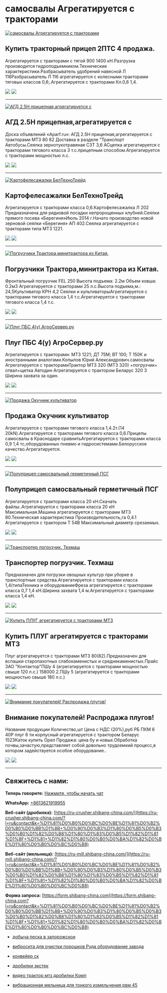 # самосвалы Агрегатируется с тракторами

<a href="https://swt.shibang-china.com/?l=ru&img&k=%D1%81%D0%B0%D0%BC%D0%BE%D1%81%D0%B2%D0%B0%D0%BB%D1%8B+%D0%90%D0%B3%D1%80%D0%B5%D0%B3%D0%B0%D1%82%D0%B8%D1%80%D1%83%D0%B5%D1%82%D1%81%D1%8F+%D1%81+%D1%82%D1%80%D0%B0%D0%BA%D1%82%D0%BE%D1%80%D0%B0%D0%BC%D0%B8" target="_blank">![самосвалы Агрегатируется с тракторами](http://static.shibang-china.com/all-800x300/496.jpg)</a>

## Купить тракторный прицеп 2ПТС 4 продажа.
Агрегатируется с тракторами с тягой 900 1400 кН.Разгрузка производится гидроподъемником.Технические характеристики.Разбрасыватель удобрений навесной Л 116Разбрасыватель Л 116 агрегатируется с колесными тракторами тяговых классов 0,6;.Агрегатируется с тракторами Кл.0,6 1,4.


<a href="https://whatsapp.shibangsoft.com/WhatsApp.php" target="_blank" title="WhatsApp">![](http://static.shibang-china.com/icon/whatsapp.png)</a> <a href="https://swt.shibang-china.com/?l=ru&icon&k=%D1%81%D0%B0%D0%BC%D0%BE%D1%81%D0%B2%D0%B0%D0%BB%D1%8B+%D0%90%D0%B3%D1%80%D0%B5%D0%B3%D0%B0%D1%82%D0%B8%D1%80%D1%83%D0%B5%D1%82%D1%81%D1%8F+%D1%81+%D1%82%D1%80%D0%B0%D0%BA%D1%82%D0%BE%D1%80%D0%B0%D0%BC%D0%B8" target="_blank">![](http://static.shibang-china.com/icon/chat-ru.png)</a>

---

<a href="https://swt.shibang-china.com/?l=ru&img&k=%D1%81%D0%B0%D0%BC%D0%BE%D1%81%D0%B2%D0%B0%D0%BB%D1%8B+%D0%90%D0%B3%D1%80%D0%B5%D0%B3%D0%B0%D1%82%D0%B8%D1%80%D1%83%D0%B5%D1%82%D1%81%D1%8F+%D1%81+%D1%82%D1%80%D0%B0%D0%BA%D1%82%D0%BE%D1%80%D0%B0%D0%BC%D0%B8" target="_blank">![АГД 2.5Н прицепная,агрегатируется с](http://static.shibang-china.com/all-800x300/1140.jpg)</a>

## АГД 2.5Н прицепная,агрегатируется с
Доска объявлений «Aparf.ru»: АГД 2.5Н прицепная,агрегатируется с тракторами МТЗ 80 82 Доставка в разделе "Транспорт Автобусы.Сеялка зернотукотравяная СЗТ 3,6 АСцепка агрегатируется с тракторами тягового класса 3 т.с.прицепным способом.Агрегатируется с тракторами мощностью л.с.


<a href="https://whatsapp.shibangsoft.com/WhatsApp.php" target="_blank" title="WhatsApp">![](http://static.shibang-china.com/icon/whatsapp.png)</a> <a href="https://swt.shibang-china.com/?l=ru&icon&k=%D1%81%D0%B0%D0%BC%D0%BE%D1%81%D0%B2%D0%B0%D0%BB%D1%8B+%D0%90%D0%B3%D1%80%D0%B5%D0%B3%D0%B0%D1%82%D0%B8%D1%80%D1%83%D0%B5%D1%82%D1%81%D1%8F+%D1%81+%D1%82%D1%80%D0%B0%D0%BA%D1%82%D0%BE%D1%80%D0%B0%D0%BC%D0%B8" target="_blank">![](http://static.shibang-china.com/icon/chat-ru.png)</a>

---

<a href="https://swt.shibang-china.com/?l=ru&img&k=%D1%81%D0%B0%D0%BC%D0%BE%D1%81%D0%B2%D0%B0%D0%BB%D1%8B+%D0%90%D0%B3%D1%80%D0%B5%D0%B3%D0%B0%D1%82%D0%B8%D1%80%D1%83%D0%B5%D1%82%D1%81%D1%8F+%D1%81+%D1%82%D1%80%D0%B0%D0%BA%D1%82%D0%BE%D1%80%D0%B0%D0%BC%D0%B8" target="_blank">![Картофелесажалки БелТехноТрейд](http://static.shibang-china.com/all-800x300/1315.jpg)</a>

## Картофелесажалки БелТехноТрейд
Агрегатируется с тракторами класса 0,6.Картофелесажалка Л 202 Предназначена для рядковой посадки непророщенных клубней.Сеялки прямого посева «Берегиня»Июль 2014 г.Начато производство новой зерновой сеялки «Берегиня» АП 402.Сеялка агрегатируется с тракторами типа МТЗ 1221.


<a href="https://whatsapp.shibangsoft.com/WhatsApp.php" target="_blank" title="WhatsApp">![](http://static.shibang-china.com/icon/whatsapp.png)</a> <a href="https://swt.shibang-china.com/?l=ru&icon&k=%D1%81%D0%B0%D0%BC%D0%BE%D1%81%D0%B2%D0%B0%D0%BB%D1%8B+%D0%90%D0%B3%D1%80%D0%B5%D0%B3%D0%B0%D1%82%D0%B8%D1%80%D1%83%D0%B5%D1%82%D1%81%D1%8F+%D1%81+%D1%82%D1%80%D0%B0%D0%BA%D1%82%D0%BE%D1%80%D0%B0%D0%BC%D0%B8" target="_blank">![](http://static.shibang-china.com/icon/chat-ru.png)</a>

---

<a href="https://swt.shibang-china.com/?l=ru&img&k=%D1%81%D0%B0%D0%BC%D0%BE%D1%81%D0%B2%D0%B0%D0%BB%D1%8B+%D0%90%D0%B3%D1%80%D0%B5%D0%B3%D0%B0%D1%82%D0%B8%D1%80%D1%83%D0%B5%D1%82%D1%81%D1%8F+%D1%81+%D1%82%D1%80%D0%B0%D0%BA%D1%82%D0%BE%D1%80%D0%B0%D0%BC%D0%B8" target="_blank">![Погрузчики Трактора,минитрактора из Китая.](http://static.shibang-china.com/all-800x300/184.jpg)</a>

## Погрузчики Трактора,минитрактора из Китая.
Фронтальный погрузчик FEL 250 Высота подъема: 2.2м Объем ковша: 0.2м3 Агрегатируется с тракторами 25 л.с.Высота подъема,м.: 24,5Культиватор КРН 4,2 Сеялки и культиваторыАгрегатируется с тракторами тягового класса 1,4 т.с.Агрегатируется с тракторами тягового класса 1,4 т.с.


<a href="https://whatsapp.shibangsoft.com/WhatsApp.php" target="_blank" title="WhatsApp">![](http://static.shibang-china.com/icon/whatsapp.png)</a> <a href="https://swt.shibang-china.com/?l=ru&icon&k=%D1%81%D0%B0%D0%BC%D0%BE%D1%81%D0%B2%D0%B0%D0%BB%D1%8B+%D0%90%D0%B3%D1%80%D0%B5%D0%B3%D0%B0%D1%82%D0%B8%D1%80%D1%83%D0%B5%D1%82%D1%81%D1%8F+%D1%81+%D1%82%D1%80%D0%B0%D0%BA%D1%82%D0%BE%D1%80%D0%B0%D0%BC%D0%B8" target="_blank">![](http://static.shibang-china.com/icon/chat-ru.png)</a>

---

<a href="https://swt.shibang-china.com/?l=ru&img&k=%D1%81%D0%B0%D0%BC%D0%BE%D1%81%D0%B2%D0%B0%D0%BB%D1%8B+%D0%90%D0%B3%D1%80%D0%B5%D0%B3%D0%B0%D1%82%D0%B8%D1%80%D1%83%D0%B5%D1%82%D1%81%D1%8F+%D1%81+%D1%82%D1%80%D0%B0%D0%BA%D1%82%D0%BE%D1%80%D0%B0%D0%BC%D0%B8" target="_blank">![Плуг ПБС 4(у) АгроСервер.ру](http://static.shibang-china.com/all-800x300/326.jpg)</a>

## Плуг ПБС 4(у) АгроСервер.ру
Агрегатируется с тракторами: МТЗ 1221; ДТ 75М; ВТ 100; Т 150К и иностранными аналогами.Копылов Юрий Александрович.самосвалы Агрегатируется с тракторамиТрактор МТЗ 320 (МТЗ 320) +погрузчик+ отвал+щетка  Автодин Агрегатируется с трактором Беларус 320 3 Ширина захвата за один.


<a href="https://whatsapp.shibangsoft.com/WhatsApp.php" target="_blank" title="WhatsApp">![](http://static.shibang-china.com/icon/whatsapp.png)</a> <a href="https://swt.shibang-china.com/?l=ru&icon&k=%D1%81%D0%B0%D0%BC%D0%BE%D1%81%D0%B2%D0%B0%D0%BB%D1%8B+%D0%90%D0%B3%D1%80%D0%B5%D0%B3%D0%B0%D1%82%D0%B8%D1%80%D1%83%D0%B5%D1%82%D1%81%D1%8F+%D1%81+%D1%82%D1%80%D0%B0%D0%BA%D1%82%D0%BE%D1%80%D0%B0%D0%BC%D0%B8" target="_blank">![](http://static.shibang-china.com/icon/chat-ru.png)</a>

---

<a href="https://swt.shibang-china.com/?l=ru&img&k=%D1%81%D0%B0%D0%BC%D0%BE%D1%81%D0%B2%D0%B0%D0%BB%D1%8B+%D0%90%D0%B3%D1%80%D0%B5%D0%B3%D0%B0%D1%82%D0%B8%D1%80%D1%83%D0%B5%D1%82%D1%81%D1%8F+%D1%81+%D1%82%D1%80%D0%B0%D0%BA%D1%82%D0%BE%D1%80%D0%B0%D0%BC%D0%B8" target="_blank">![Продажа Окучник культиватор](http://static.shibang-china.com/all-800x300/846.jpg)</a>

## Продажа Окучник культиватор
Агрегатируется с тракторами тягового класса 1,4.2т.(14 20kN).Агрегатируется с тракторами тягового класса 0,6.Прицепы самосвалы в Краснодаре сравнитьАгрегатируется с тракторами класса 0,9 1,4 тс,оборудованных пневмо и гидросистемами.Белорусское качество.Агрегатируется.


<a href="https://whatsapp.shibangsoft.com/WhatsApp.php" target="_blank" title="WhatsApp">![](http://static.shibang-china.com/icon/whatsapp.png)</a> <a href="https://swt.shibang-china.com/?l=ru&icon&k=%D1%81%D0%B0%D0%BC%D0%BE%D1%81%D0%B2%D0%B0%D0%BB%D1%8B+%D0%90%D0%B3%D1%80%D0%B5%D0%B3%D0%B0%D1%82%D0%B8%D1%80%D1%83%D0%B5%D1%82%D1%81%D1%8F+%D1%81+%D1%82%D1%80%D0%B0%D0%BA%D1%82%D0%BE%D1%80%D0%B0%D0%BC%D0%B8" target="_blank">![](http://static.shibang-china.com/icon/chat-ru.png)</a>

---

<a href="https://swt.shibang-china.com/?l=ru&img&k=%D1%81%D0%B0%D0%BC%D0%BE%D1%81%D0%B2%D0%B0%D0%BB%D1%8B+%D0%90%D0%B3%D1%80%D0%B5%D0%B3%D0%B0%D1%82%D0%B8%D1%80%D1%83%D0%B5%D1%82%D1%81%D1%8F+%D1%81+%D1%82%D1%80%D0%B0%D0%BA%D1%82%D0%BE%D1%80%D0%B0%D0%BC%D0%B8" target="_blank">![Полуприцеп самосвальный герметичный ПСГ](http://static.shibang-china.com/all-800x300/988.jpg)</a>

## Полуприцеп самосвальный герметичный ПСГ
Агрегатируется с тракторами класса 20 кН.Скачать файлы:.Агрегатируется с тракторами класса 20 кН Максимальная.Машина агрегатируется с тракторами МТЗ 80.Техническая характеристика Производительность,га 0,4.1 Агрегатируется с трактором Т 54В Максимальный диаметр срезаемых.


<a href="https://whatsapp.shibangsoft.com/WhatsApp.php" target="_blank" title="WhatsApp">![](http://static.shibang-china.com/icon/whatsapp.png)</a> <a href="https://swt.shibang-china.com/?l=ru&icon&k=%D1%81%D0%B0%D0%BC%D0%BE%D1%81%D0%B2%D0%B0%D0%BB%D1%8B+%D0%90%D0%B3%D1%80%D0%B5%D0%B3%D0%B0%D1%82%D0%B8%D1%80%D1%83%D0%B5%D1%82%D1%81%D1%8F+%D1%81+%D1%82%D1%80%D0%B0%D0%BA%D1%82%D0%BE%D1%80%D0%B0%D0%BC%D0%B8" target="_blank">![](http://static.shibang-china.com/icon/chat-ru.png)</a>

---

<a href="https://swt.shibang-china.com/?l=ru&img&k=%D1%81%D0%B0%D0%BC%D0%BE%D1%81%D0%B2%D0%B0%D0%BB%D1%8B+%D0%90%D0%B3%D1%80%D0%B5%D0%B3%D0%B0%D1%82%D0%B8%D1%80%D1%83%D0%B5%D1%82%D1%81%D1%8F+%D1%81+%D1%82%D1%80%D0%B0%D0%BA%D1%82%D0%BE%D1%80%D0%B0%D0%BC%D0%B8" target="_blank">![Транспортер погрузчик. Техмаш](http://static.shibang-china.com/all-800x300/1292.jpg)</a>

## Транспортер погрузчик. Техмаш
Предназначен для погрузки овощных культур при уборке в транспортные средства.Агрегатируется с тракторами класса 1,4(типаТехника и оборудованиеФреза агрегатируется с тракторами класса 0,7 1,4 кН.Ширина захвата 1,4 м.Агрегатируется с тракторами класса 1,4 кН.


<a href="https://whatsapp.shibangsoft.com/WhatsApp.php" target="_blank" title="WhatsApp">![](http://static.shibang-china.com/icon/whatsapp.png)</a> <a href="https://swt.shibang-china.com/?l=ru&icon&k=%D1%81%D0%B0%D0%BC%D0%BE%D1%81%D0%B2%D0%B0%D0%BB%D1%8B+%D0%90%D0%B3%D1%80%D0%B5%D0%B3%D0%B0%D1%82%D0%B8%D1%80%D1%83%D0%B5%D1%82%D1%81%D1%8F+%D1%81+%D1%82%D1%80%D0%B0%D0%BA%D1%82%D0%BE%D1%80%D0%B0%D0%BC%D0%B8" target="_blank">![](http://static.shibang-china.com/icon/chat-ru.png)</a>

---

<a href="https://swt.shibang-china.com/?l=ru&img&k=%D1%81%D0%B0%D0%BC%D0%BE%D1%81%D0%B2%D0%B0%D0%BB%D1%8B+%D0%90%D0%B3%D1%80%D0%B5%D0%B3%D0%B0%D1%82%D0%B8%D1%80%D1%83%D0%B5%D1%82%D1%81%D1%8F+%D1%81+%D1%82%D1%80%D0%B0%D0%BA%D1%82%D0%BE%D1%80%D0%B0%D0%BC%D0%B8" target="_blank">![Купить ПЛУГ агрегатируется с тракторами МТЗ](http://static.shibang-china.com/all-800x300/1232.jpg)</a>

## Купить ПЛУГ агрегатируется с тракторами МТЗ
Плуг агрегатируется с тракторами МТЗ 80(82).Предназначен для вспашки старопахотных слабокаменистых и среднекаменистых.Прайс ЗАО "Контактор"ПШу 4 (агрегатируется с тракторами мощностью свыше 120 л.с.) 158000 2.ПШу 5 (агрегатируется с тракторами мощностью свыше 180 л.с.)


<a href="https://whatsapp.shibangsoft.com/WhatsApp.php" target="_blank" title="WhatsApp">![](http://static.shibang-china.com/icon/whatsapp.png)</a> <a href="https://swt.shibang-china.com/?l=ru&icon&k=%D1%81%D0%B0%D0%BC%D0%BE%D1%81%D0%B2%D0%B0%D0%BB%D1%8B+%D0%90%D0%B3%D1%80%D0%B5%D0%B3%D0%B0%D1%82%D0%B8%D1%80%D1%83%D0%B5%D1%82%D1%81%D1%8F+%D1%81+%D1%82%D1%80%D0%B0%D0%BA%D1%82%D0%BE%D1%80%D0%B0%D0%BC%D0%B8" target="_blank">![](http://static.shibang-china.com/icon/chat-ru.png)</a>

---

<a href="https://swt.shibang-china.com/?l=ru&img&k=%D1%81%D0%B0%D0%BC%D0%BE%D1%81%D0%B2%D0%B0%D0%BB%D1%8B+%D0%90%D0%B3%D1%80%D0%B5%D0%B3%D0%B0%D1%82%D0%B8%D1%80%D1%83%D0%B5%D1%82%D1%81%D1%8F+%D1%81+%D1%82%D1%80%D0%B0%D0%BA%D1%82%D0%BE%D1%80%D0%B0%D0%BC%D0%B8" target="_blank">![Внимание покупателей! Распродажа плугов!](http://static.shibang-china.com/all-800x300/1155.jpg)</a>

## Внимание покупателей! Распродажа плугов!
Название продукции Количество,шт Цена с НДС (20%),руб РБ ПКМ 6 40Р плуг 6 ти корпусный агрегатируется с трактором Беларус 1523Каток купить Орел Продажа: цена бу и новых.Обработка почвы,зачастую,представляет собой довольно трудоемкий процесс,в котором задействуется особое оборудование..


<a href="https://whatsapp.shibangsoft.com/WhatsApp.php" target="_blank" title="WhatsApp">![](http://static.shibang-china.com/icon/whatsapp.png)</a> <a href="https://swt.shibang-china.com/?l=ru&icon&k=%D1%81%D0%B0%D0%BC%D0%BE%D1%81%D0%B2%D0%B0%D0%BB%D1%8B+%D0%90%D0%B3%D1%80%D0%B5%D0%B3%D0%B0%D1%82%D0%B8%D1%80%D1%83%D0%B5%D1%82%D1%81%D1%8F+%D1%81+%D1%82%D1%80%D0%B0%D0%BA%D1%82%D0%BE%D1%80%D0%B0%D0%BC%D0%B8" target="_blank">![](http://static.shibang-china.com/icon/chat-ru.png)</a>

---
## Свяжитесь с нами:

**Теперь говорите:** [Нажмите, чтобы начать чат](https://swt.shibang-china.com?l=ru&contact&k=%D1%81%D0%B0%D0%BC%D0%BE%D1%81%D0%B2%D0%B0%D0%BB%D1%8B+%D0%90%D0%B3%D1%80%D0%B5%D0%B3%D0%B0%D1%82%D0%B8%D1%80%D1%83%D0%B5%D1%82%D1%81%D1%8F+%D1%81+%D1%82%D1%80%D0%B0%D0%BA%D1%82%D0%BE%D1%80%D0%B0%D0%BC%D0%B8)

**WhatsApp:**  [+8613621919955](https://whatsapp.shibangsoft.com/WhatsApp.php)

**Веб-сайт (дробилка):** [https://ru-crusher.shibang-china.com/](https://ru-crusher.shibang-china.com/?l=ru&contact&k=%D1%81%D0%B0%D0%BC%D0%BE%D1%81%D0%B2%D0%B0%D0%BB%D1%8B+%D0%90%D0%B3%D1%80%D0%B5%D0%B3%D0%B0%D1%82%D0%B8%D1%80%D1%83%D0%B5%D1%82%D1%81%D1%8F+%D1%81+%D1%82%D1%80%D0%B0%D0%BA%D1%82%D0%BE%D1%80%D0%B0%D0%BC%D0%B8)

**Веб-сайт (мельница):** [https://ru-mill.shibang-china.com/](https://ru-mill.shibang-china.com/?l=ru&contact&k=%D1%81%D0%B0%D0%BC%D0%BE%D1%81%D0%B2%D0%B0%D0%BB%D1%8B+%D0%90%D0%B3%D1%80%D0%B5%D0%B3%D0%B0%D1%82%D0%B8%D1%80%D1%83%D0%B5%D1%82%D1%81%D1%8F+%D1%81+%D1%82%D1%80%D0%B0%D0%BA%D1%82%D0%BE%D1%80%D0%B0%D0%BC%D0%B8)

**Форма запроса:** [https://form.shibang-china.com](https://form.shibang-china.com?l=ru&contact&k=%D1%81%D0%B0%D0%BC%D0%BE%D1%81%D0%B2%D0%B0%D0%BB%D1%8B+%D0%90%D0%B3%D1%80%D0%B5%D0%B3%D0%B0%D1%82%D0%B8%D1%80%D1%83%D0%B5%D1%82%D1%81%D1%8F+%D1%81+%D1%82%D1%80%D0%B0%D0%BA%D1%82%D0%BE%D1%80%D0%B0%D0%BC%D0%B8)

* [добыча песка в запорожскои](../103/%D0%B4%D0%BE%D0%B1%D1%8B%D1%87%D0%B0%20%D0%BF%D0%B5%D1%81%D0%BA%D0%B0%20%D0%B2%20%D0%B7%D0%B0%D0%BF%D0%BE%D1%80%D0%BE%D0%B6%D1%81%D0%BA%D0%BE%D0%B8.md)

* [вибросита для очистки порошков Руда оборудование завода](../99/%D0%B2%D0%B8%D0%B1%D1%80%D0%BE%D1%81%D0%B8%D1%82%D0%B0%20%D0%B4%D0%BB%D1%8F%20%D0%BE%D1%87%D0%B8%D1%81%D1%82%D0%BA%D0%B8%20%D0%BF%D0%BE%D1%80%D0%BE%D1%88%D0%BA%D0%BE%D0%B2%20%D0%A0%D1%83%D0%B4%D0%B0%20%D0%BE%D0%B1%D0%BE%D1%80%D1%83%D0%B4%D0%BE%D0%B2%D0%B0%D0%BD%D0%B8%D0%B5%20%D0%B7%D0%B0%D0%B2%D0%BE%D0%B4%D0%B0.md)

* [конвейер ск](../92/%D0%BA%D0%BE%D0%BD%D0%B2%D0%B5%D0%B9%D0%B5%D1%80%20%D1%81%D0%BA.md)

* [дробилки экстек](../91/%D0%B4%D1%80%D0%BE%D0%B1%D0%B8%D0%BB%D0%BA%D0%B8%20%D1%8D%D0%BA%D1%81%D1%82%D0%B5%D0%BA.md)

* [видео трактор мтз дробилки Комп](../105/%D0%B2%D0%B8%D0%B4%D0%B5%D0%BE%20%D1%82%D1%80%D0%B0%D0%BA%D1%82%D0%BE%D1%80%20%D0%BC%D1%82%D0%B7%20%D0%B4%D1%80%D0%BE%D0%B1%D0%B8%D0%BB%D0%BA%D0%B8%20%D0%9A%D0%BE%D0%BC%D0%BF.md)

* [вибрационная мельница для тонкого измельчения рвм 45](../103/%D0%B2%D0%B8%D0%B1%D1%80%D0%B0%D1%86%D0%B8%D0%BE%D0%BD%D0%BD%D0%B0%D1%8F%20%D0%BC%D0%B5%D0%BB%D1%8C%D0%BD%D0%B8%D1%86%D0%B0%20%D0%B4%D0%BB%D1%8F%20%D1%82%D0%BE%D0%BD%D0%BA%D0%BE%D0%B3%D0%BE%20%D0%B8%D0%B7%D0%BC%D0%B5%D0%BB%D1%8C%D1%87%D0%B5%D0%BD%D0%B8%D1%8F%20%D1%80%D0%B2%D0%BC%2045.md)